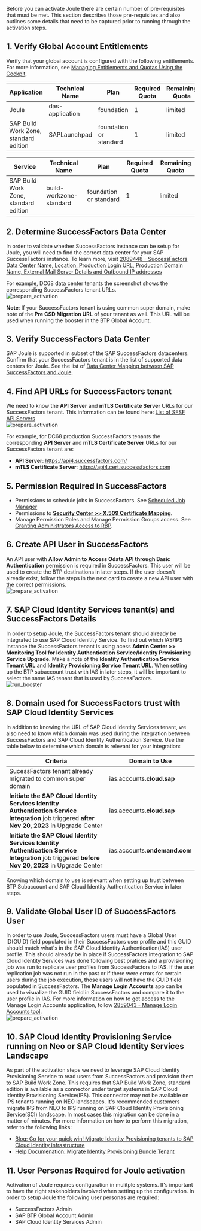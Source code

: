 Before you can activate Joule there are certain number of pre-requisites that must be met.  This section describes those pre-requisites and also outlines some details that need to be captured prior to running through the activation steps.

## 1. Verify Global Account Entitlements

Verify that your global account is configured with the following entitlements. For more information, see [Managing Entitlements and Quotas Using the Cockpit](https://help.sap.com/docs/BTP/65de2977205c403bbc107264b8eccf4b/c8248745dde24afb91479361de336111.html).

| Application     | Technical Name | Plan        | Required Quota | Remaining Quota |
| ----------- | ----------- | ----------- | -------------- | --------------- |
| Joule      | das-application      | foundation       |     1            |          limited       |
| SAP Build Work Zone, standard edition   | SAPLaunchpad       | foundation or standard       |      1           |       limited          |


| Service     | Technical Name | Plan        | Required Quota | Remaining Quota |
| ----------- | ----------- | ----------- | -------------- | --------------- |
| SAP Build Work Zone, standard edition      | build-workzone-standard      | foundation or standard      |     1            |          limited       |

## 2. Determine SuccessFactors Data Center

In order to validate whether SuccessFactors instance can be setup for Joule, you will need to find the correct data center for your SAP SuccessFactors instance.  To learn more, visit [2089448 - SuccessFactors Data Center Name, Location, Production Login URL, Production Domain Name, External Mail Server Details and Outbound IP addresses](https://me.sap.com/notes/0002089448)

For example, DC68 data center tenants the screenshot shows the corresponding SuccessFactors tenant URLs.<br/>
![prepare_activation](1.jpg)

**Note**: If your SuccessFactors tenant is using common super domain, make note of the **Pre CSD Migration URL** of your tenant as well.  This URL will be used when running the booster in the BTP Global Account.

## 3. Verify SuccessFactors Data Center

SAP Joule is supported in subset of the SAP SuccessFactors datacenters.  Confirm that your SuccessFactors tenant is in the list of supported data centers for Joule.  See the list of [Data Center Mapping between SAP SuccessFactors and Joule](https://help.sap.com/docs/joule/serviceguide/data-center-mapping-between-sap-successfactors-and-joule).

## 4. Find API URLs for SuccessFactors tenant

We need to know the **API Server** and **mTLS Certificate Server** URLs for our SuccessFactors tenant.  This information can be found here: [List of SFSF API Servers](https://help.sap.com/docs/SAP_SUCCESSFACTORS_PLATFORM/d599f15995d348a1b45ba5603e2aba9b/af2b8d5437494b12be88fe374eba75b6.html)<br/>
![prepare_activation](2.jpg)

For example, for DC68 production SuccessFactors tenants the corresponding **API Server** and **mTLS Certificate Server** URLs for our SuccessFactors tenant are:   
* **API Server**: https://api4.successfactors.com/                         
* **mTLS Certificate Server**: https://api4.cert.successfactors.com

## 5. Permission Required in SuccessFactors

* Permissions to schedule jobs in SuccessFactors.  See [Scheduled Job Manager](https://userapps.support.sap.com/sap/support/knowledge/en/2906009)
* Permissions to [**Security Center >> X.509 Certificate Mapping**](https://userapps.support.sap.com/sap/support/knowledge/en/3300596).
* Manage Permission Roles and Manage Permission Groups access.  See [Granting Administrators Access to RBP](https://help.sap.com/docs/SAP_SUCCESSFACTORS_PLATFORM/cdd844b5f0744d238284e937deb73f39/0aa4fbb7d9914a448d70238b321ab101.html).

## 6. Create API User in SuccessFactors

An API user with **Allow Admin to Access Odata API through Basic Authentication** permission is required in SuccessFactors.  This user will be used to create the BTP destinations in later steps.  If the user doesn't already exist, follow the steps in the next card to create a new API user with the correct permissions.<br/>
![prepare_activation](3.jpg)

## 7. SAP Cloud Identity Services tenant(s) and SuccessFactors Details

In order to setup Joule, the SuccessFactors tenant should already be integrated to use SAP Cloud Idenitity Service.  To find out which IAS/IPS instance the SuccessFactors tenant is using acess **Admin Center >> Monitoring Tool for Identity Authentication Service/Identity Provisioning Service Upgrade**.  Make a note of the **Identity Authentication Service Tenant URL** and **Identity Provisioning Service Tenant URL**.  When setting up the BTP subaccount trust with IAS in later steps, it will be important to select the same IAS tenant that is used by SuccessFactors.<br/>
![run_booster](4.jpg)

## 8. Domain used for SuccessFactors trust with SAP Cloud Identity Services

In addition to knowing the URL of SAP Cloud Identity Services tenant, we also need to know which domain was used during the integration between SuccessFactors and SAP Cloud Identity Authentication Service.  Use the table below to determine which domain is relevant for your integration:

| Criteria     | Domain to Use |
| ----------- | ----------- |
| SucessFactors tenant already migrated to common super domain   | ias.accounts.**cloud.sap**     | 
| **Initiate the SAP Cloud Identity Services Identity Authentication Service Integration** job triggered **after Nov 20, 2023** in Upgrade Center   | ias.accounts.**cloud.sap**     | 
| **Initiate the SAP Cloud Identity Services Identity Authentication Service Integration** job triggered **before Nov 20, 2023** in Upgrade Center   |ias.accounts.**ondemand.com**     | 

Knowing which domain to use is relevant when setting up trust between BTP Subaccount and SAP Cloud Identity Authentication Service in later steps.

## 9. Validate Global User ID of SuccessFactors User

In order to use Joule, SuccessFactors users must have a Global User ID(GUID) field populated in their SuccessFactors user profile and this GUID should match what's in the SAP Cloud Identity Authentication(IAS) user profile.  This should already be in place if SuccessFactors integration to SAP Cloud Identity Services was done following best pratices and a provisioning job was run to replicate user profiles from SuccessFactors to IAS. 
 If the user replication job was not run in the past or if there were errors for certain users during the job execution, those users will not have the GUID field populated in SuccessFactors.  The **Manage Login Accounts** app can be used to visualize the GUID field in SuccessFactors and compare it to the user profile in IAS.  For more information on how to get access to the Manage Login Accounts application, follow [2859043 - Manage Login Accounts tool](https://userapps.support.sap.com/sap/support/knowledge/en/2859043).<br/>
![prepare_activation](5.jpg)

## 10. SAP Cloud Identity Provisioning Service running on Neo or SAP Cloud Identity Services Landscape

As part of the activation steps we need to leverage SAP Cloud Identity Provisioning Service to read users from SuccessFactors and provision them to SAP Build Work Zone.  This requires that SAP Build Work Zone, standard edition is available as a connector under target systems in SAP Cloud Identity Provisioning Service(IPS).  This connector may not be available on IPS tenants running on NEO landscapes.  It's recommended customers migrate IPS from NEO to IPS running on SAP Cloud Identity Provisioning Service(SCI) landscape.  In most cases this migration can be done in a matter of minutes.  For more information on how to perform this migration, refer to the following links:
* [Blog: Go for your quick win! Migrate Identity Provisioning tenants to SAP Cloud Identity infrastructure](https://community.sap.com/t5/technology-blogs-by-sap/go-for-your-quick-win-migrate-identity-provisioning-tenants-to-sap-cloud/ba-p/13536739)
* [Help Documenation: Migrate Identity Provisioning Bundle Tenant](https://help.sap.com/docs/identity-provisioning/identity-provisioning/migrate-identity-provisioning-bundle-tenant)

 
## 11. User Personas Required for Joule activation

Activation of Joule requires configuration in mulitple systems.  It's important to have the right stakeholders involved when setting up the configuration.  In order to setup Joule the following user personas are required:
* SuccessFactors Admin
* SAP BTP Global Account Admin
* SAP Cloud Identity Services Admin
